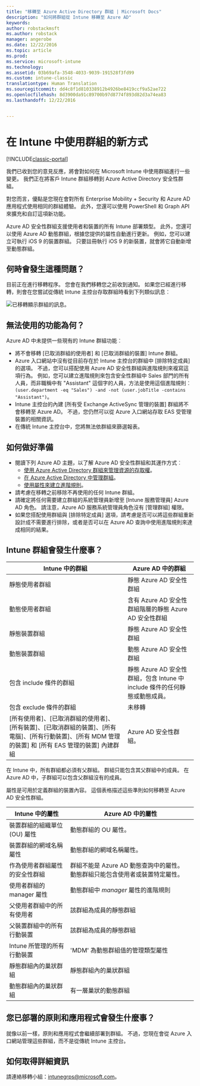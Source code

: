 ```yaml
---
title: "移轉至 Azure Active Directory 群組 | Microsoft Docs"
description: "如何將群組從 Intune 移轉至 Azure AD"
keywords: 
author: robstackmsft
ms.author: robstack
manager: angerobe
ms.date: 12/22/2016
ms.topic: article
ms.prod: 
ms.service: microsoft-intune
ms.technology: 
ms.assetid: 03b69afa-3548-4033-9039-191528f3fd99
ms.custom: intune-classic
translationtype: Human Translation
ms.sourcegitcommit: dd4c8f1d810338912b4926be8419ccf9a52ae722
ms.openlocfilehash: 8d3900da91c89700b97d8774f893d82d3a74ea83
ms.lasthandoff: 12/22/2016


---
```


# <a name="a-new-way-of-using-groups-in-intune"></a>在 Intune 中使用群組的新方式

[!INCLUDE[classic-portal](../includes/classic-portal.md)]

我們已收到您的意見反應，將會對如何在 Microsoft Intune 中使用群組進行一些變更。
我們正在將客戶 Intune 群組移轉到 Azure Active Directory 安全性群組。

對您而言，優點是您現在會對所有 Enterprise Mobility + Security 和 Azure AD 應用程式使用相同的群組體驗。 此外，您還可以使用 PowerShell 和 Graph API 來擴充和自訂這項新功能。

Azure AD 安全性群組支援使用者和裝置的所有 Intune 部署類型。 此外，您還可以使用 Azure AD 動態群組，根據您提供的屬性自動進行更新。 例如，您可以建立可執行 iOS 9 的裝置群組。 只要註冊執行 iOS 9 的新裝置，就會將它自動新增至動態群組。

## <a name="when-is-this-happening"></a>何時會發生這種問題？

目前正在進行移轉程序。 您會在我們移轉您之前收到通知。
如果您已經進行移轉，則會在您嘗試從傳統 Intune 主控台存取群組時看到下列類似訊息︰

![已移轉顯示群組的訊息。](http://i.imgur.com/72KRaXj.png)

## <a name="what-wont-be-available"></a>無法使用的功能為何？

Azure AD 中未提供一些現有的 Intune 群組功能︰

- 將不會移轉 [已取消群組的使用者] 和 [已取消群組的裝置] Intune 群組。
- Azure 入口網站中沒有從目前存在於 Intune 主控台的群組中 [排除特定成員] 的選項。 不過，您可以搭配使用 Azure AD 安全性群組與進階規則來複寫這項行為。 例如，您可以建立進階規則來包含安全性群組中 Sales 部門的所有人員，而非職稱中有 "Assistant" 這個字的人員，方法是使用這個進階規則︰`(user.department -eq "Sales") -and -not (user.jobTitle -contains "Assistant")`。
- Intune 主控台的內建 [所有受 Exchange ActiveSync 管理的裝置] 群組將不會移轉至 Azure AD。 不過，您仍然可以從 Azure 入口網站存取 EAS 受管理裝置的相關資訊。
- 在傳統 Intune 主控台中，您將無法依群組來篩選報表。
<!--- - Custom group targeting of notification rules will not be available. ROB I took this out as I couldn't replicate the behavior. --->

## <a name="how-to-get-ready"></a>如何做好準備

- 閱讀下列 Azure AD 主題，以了解 Azure AD 安全性群組和其運作方式︰
    -  [使用 Azure Active Directory 群組來管理資源的存取權](https://azure.microsoft.com/en-us/documentation/articles/active-directory-manage-groups/)。
    -  [在 Azure Active Directory 中管理群組](https://azure.microsoft.com/en-us/documentation/articles/active-directory-accessmanagement-manage-groups/)。
    -  [使用屬性來建立進階規則](https://azure.microsoft.com/en-us/documentation/articles/active-directory-accessmanagement-groups-with-advanced-rules/)。
- 請考慮在移轉之前移除不再使用的任何 Intune 群組。
-  請確定將任何需要建立群組的系統管理員新增至 [Intune 服務管理員] Azure AD 角色。 請注意，Azure AD 服務系統管理員角色沒有 [管理群組] 權限。
-  如果您搭配使用群組與 [排除特定成員] 選項，請考慮是否可以將這些群組重新設計成不需要進行排除，或者是否可以在 Azure AD 查詢中使用進階規則來達成相同的結果。


## <a name="what-happens-to-intune-groups"></a>Intune 群組會發生什麼事？

| Intune 中的群組|Azure AD 中的群組|
|-----------------------------------------------------------------------|-------------------------------------------------------------|
|靜態使用者群組|靜態 Azure AD 安全性群組|
|動態使用者群組|含有 Azure AD 安全性群組階層的靜態 Azure AD 安全性群組|
|靜態裝置群組|靜態 Azure AD 安全性群組|
|動態裝置群組|動態 Azure AD 安全性群組|
|包含 include 條件的群組|靜態 Azure AD 安全性群組，包含 Intune 中 include 條件的任何靜態或動態成員。|
|包含 exclude 條件的群組|未移轉|
|[所有使用者]、[已取消群組的使用者]、[所有裝置]、[已取消群組的裝置]、[所有電腦]、[所有行動裝置]、[所有 MDM 管理的裝置] 和 [所有 EAS 管理的裝置] 內建群組|Azure AD 安全性群組。|

在 Intune 中，所有群組都必須有父群組。 群組只能包含其父群組中的成員。 在 Azure AD 中，子群組可以包含父群組沒有的成員。

屬性是可用於定義群組的裝置內容。 這個表格描述這些準則如何移轉至 Azure AD 安全性群組。

| Intune 中的屬性|Azure AD 中的屬性|
|-----------------------------------------------------------------------|-------------------------------------------------------------|
|裝置群組的組織單位 (OU) 屬性|動態群組的 OU 屬性。|
|裝置群組的網域名稱屬性|動態群組的網域名稱屬性。|
|作為使用者群組屬性的安全性群組|群組不能是 Azure AD 動態查詢中的屬性。 動態群組只能包含使用者或裝置特定屬性。|
|使用者群組的 manager 屬性|動態群組中 *manager* 屬性的進階規則|
|父使用者群組中的所有使用者|該群組為成員的靜態群組|
|父裝置群組中的所有行動裝置|該群組為成員的靜態群組|
|Intune 所管理的所有行動裝置|'MDM' 為動態群組值的管理類型屬性|
|靜態群組內的巢狀群組 |靜態群組內的巢狀群組|
|動態群組內的巢狀群組|有一層巢狀的動態群組|

## <a name="what-happens-to-policies-and-apps-youve-already-deployed"></a>您已部署的原則和應用程式會發生什麼事？

就像以前一樣，原則和應用程式會繼續部署到群組。 不過，您現在會從 Azure 入口網站管理這些群組，而不是從傳統 Intune 主控台。


## <a name="how-to-get-more-information"></a>如何取得詳細資訊

請連絡移轉小組：[intunegrps@microsoft.com](mailto:intunegrps@microsoft.com)。    
     


